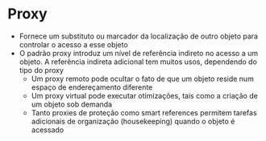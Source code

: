 # Proxy

- Fornece um substituto ou marcador da localização de outro objeto para controlar o acesso a esse objeto
- O padrão proxy introduz um nível de referência indireto no acesso a um objeto. A referência indireta adicional tem muitos usos, dependendo do tipo do proxy
  - Um proxy remoto pode ocultar o fato de que um objeto reside num espaço de endereçamento diferente
  - Um proxy virtual pode executar otimizações, tais como a criação de um objeto sob demanda
  - Tanto proxies de proteção como smart references permitem tarefas adicionais de organização (housekeeping) quando o objeto é acessado